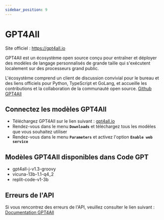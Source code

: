 ```yaml
---
sidebar_position: 9
---
```


# GPT4All

Site officiel : https://gpt4all.io

GPT4All est un écosystème open source conçu pour entraîner et déployer des modèles de langage personnalisés de grande taille qui s'exécutent localement sur des processeurs grand public.

L'écosystème comprend un client de discussion convivial pour le bureau et des liens officiels pour Python, TypeScript et GoLang, et accueille les contributions et la collaboration de la communauté open source. [Github GPT4All](https://github.com/nomic-ai/gpt4all)

## Connectez les modèles GPT4All
  - Téléchargez GPT4All sur le lien suivant : [gpt4all.io](https://gpt4all.io/)
  - Rendez-vous dans le menu **`Downloads`** et téléchargez tous les modèles que vous souhaitez utiliser
  - Rendez-vous dans le menu **`Parameters`** et activez l'option **`Enable web service`**

## Modèles GPT4All disponibles dans Code GPT
- gpt4all-j-v1.3-groovy
- vicuna-13b-1.1-q4_2
- replit-code-v1-3b

## Erreurs de l'API
Si vous rencontrez des erreurs de l'API, veuillez consulter le lien suivant : [Documentation GPT4All](https://docs.gpt4all.io/index.html)

